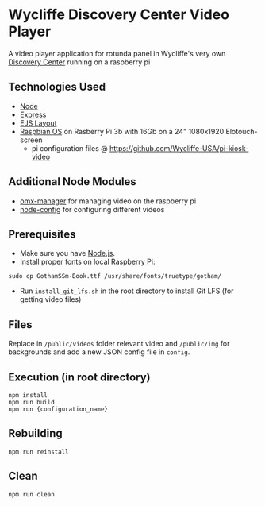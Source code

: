# Wycliffe Discovery Center Video Player
 A video player application for rotunda panel in Wycliffe's very own [Discovery Center](https://www.wycliffe.org/discovery-center) running on a raspberry pi

## Technologies Used
- [Node](https://nodejs.org)
- [Express](https://expressjs.com/)
- [EJS Layout](https://ejs.co/)
- [Raspbian OS](https://www.raspberrypi.org/downloads/raspbian/) on Rasberry Pi 3b with 16Gb on a 24" 1080x1920 Elotouch-screen
  - pi configuration files @ https://github.com/Wycliffe-USA/pi-kiosk-video

## Additional Node Modules
- [omx-manager](https://www.npmjs.com/package/omx-manager) for managing video on the raspberry pi
- [node-config](https://github.com/lorenwest/node-config) for configuring different videos

## Prerequisites
- Make sure you have [Node.js](https://nodejs.org/).
- Install proper fonts on local Raspberry Pi:
```
sudo cp GothamSSm-Book.ttf /usr/share/fonts/truetype/gotham/
```
- Run `install_git_lfs.sh` in the root directory to install Git LFS (for getting video files)

## Files
Replace in `/public/videos` folder relevant video and `/public/img` for backgrounds and add a new JSON config file in `config`.

## Execution (in root directory)
```
npm install
npm run build
npm run {configuration_name}
```
## Rebuilding
```
npm run reinstall
```
## Clean
```
npm run clean
```
